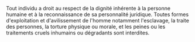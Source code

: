 Tout individu a droit au respect de la dignité inhérente à la personne
humaine et à la reconnaissance de sa personnalité juridique. Toutes
formes d'exploitation et d'avilissement de l'homme notamment
l'esclavage, la traite des personnes, la torture physique ou morale, et
les peines ou les traitements cruels inhumains ou dégradants sont
interdites.